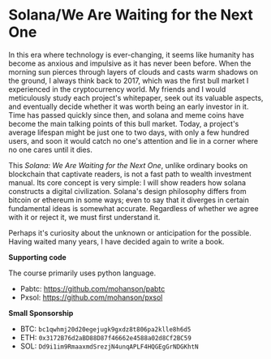 # Solana/We Are Waiting for the Next One

In this era where technology is ever-changing, it seems like humanity has become as anxious and impulsive as it has never been before. When the morning sun pierces through layers of clouds and casts warm shadows on the ground, I always think back to 2017, which was the first bull market I experienced in the cryptocurrency world. My friends and I would meticulously study each project's whitepaper, seek out its valuable aspects, and eventually decide whether it was worth being an early investor in it. Time has passed quickly since then, and solana and meme coins have become the main talking points of this bull market. Today, a project's average lifespan might be just one to two days, with only a few hundred users, and soon it would catch no one's attention and lie in a corner where no one cares until it dies.

This *Solana: We Are Waiting for the Next One*, unlike ordinary books on blockchain that captivate readers, is not a fast path to wealth investment manual. Its core concept is very simple: I will show readers how solana constructs a digital civilization. Solana's design philosophy differs from bitcoin or ethereum in some ways; even to say that it diverges in certain fundamental ideas is somewhat accurate. Regardless of whether we agree with it or reject it, we must first understand it.

Perhaps it's curiosity about the unknown or anticipation for the possible. Having waited many years, I have decided again to write a book.

**Supporting code**

The course primarily uses python language.

- Pabtc: <https://github.com/mohanson/pabtc>
- Pxsol: <https://github.com/mohanson/pxsol>

**Small Sponsorship**

- BTC: `bc1qwhmj20d20egejugk9gxdz8t806pa2klle8h6d5`
- ETH: `0x3172B76d2aBD88D87f46662e4588a02d8Cf2BC59`
- SOL: `Dd9i1im9RmaaxmdSrezjN4unqAPLF4HQGEgGrNDGKhtN`
